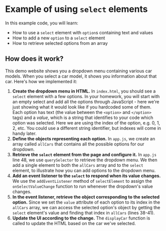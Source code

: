 # Example of using `select` elements

In this example code, you will learn:

- How to use a `select` element with `option`s containing text and values
- How to add a new `option` to a `select` element
- How to retrieve selected options from an array

## How does it work?

This demo website shows you a dropdown menu containing various car models. When you select a car model, it shows you information about that car. Here's how we implemented it:

1. **Create the dropdown menu in HTML.** In `index.html`, you should see a `select` element with a few options. In your homework, you will start with an empty select and add all the options through JavaScript - here we're just showing what it would look like if you hardcoded some of them. Each option has text (the value between the `<option>` and `</option>` tags) and a _value_, which is a string that identifies to your code which option was selected. Here we are using the index of the option, e.g. 0, 1, 2, etc. You could use a different string identifier, but indexes will come in handy later.
2. **Define the objects representing each option.** In `app.js`, we create an array called `allCars` that contains all the possible options for our dropdown.
3. **Retrieve the `select` element from the page and configure it.** In `app.js` line 48, we use `querySelector` to retrieve the dropdown menu. We then add a single element to both the `allCars` array and to the `select` element, to illustrate how you can add options to the dropdown menu.
4. **Add an event listener to the `select` to respond when its value changes.** We use the `addEventListener` method of `selectElement` to assign the `onSelectValueChange` function to run whenever the dropdown's value changes.
5. **In the event listener, retrieve the object corresponding to the selected option.** Since we set the `value` attribute of each option to its index in the `allCars` array, we can access the selected option's object by getting the `select` element's value and finding that index in `allCars` (lines 38-41).
6. **Update the UI according to the change.** The `displayCar` function is called to update the HTML based on the car we've selected.
